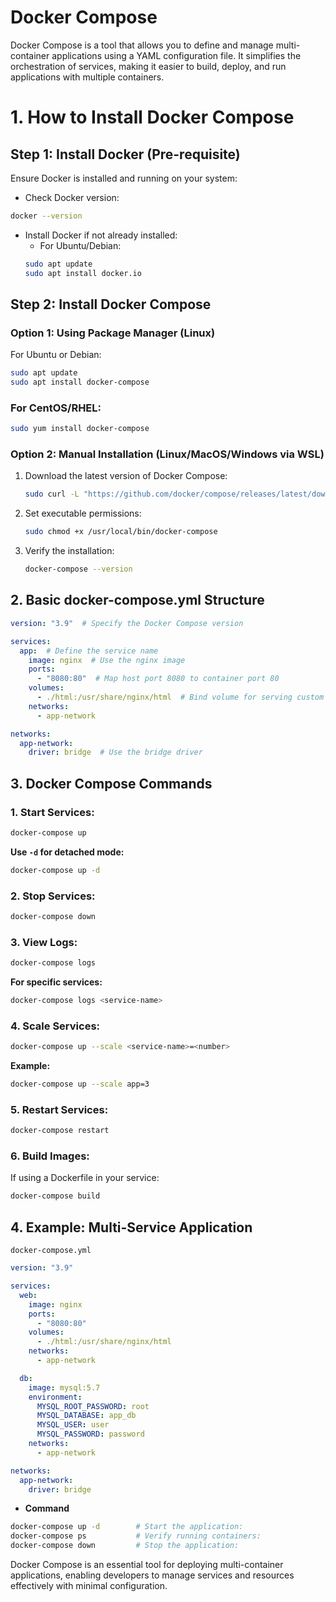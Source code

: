 # Docker Compose
Docker Compose is a tool that allows you to define and manage multi-container applications using a YAML configuration file. It simplifies the orchestration of services, making it easier to build, deploy, and run applications with multiple containers.

# 1. How to Install Docker Compose
## Step 1: Install Docker (Pre-requisite)
Ensure Docker is installed and running on your system:

- Check Docker version:
```bash
docker --version
```
- Install Docker if not already installed:
    - For Ubuntu/Debian:
    ```bash
    sudo apt update
    sudo apt install docker.io
    ```
## Step 2: Install Docker Compose
### Option 1: Using Package Manager (Linux)
For Ubuntu or Debian:
```bash
sudo apt update
sudo apt install docker-compose
```
### For CentOS/RHEL:
```bash
sudo yum install docker-compose
```

### Option 2: Manual Installation (Linux/MacOS/Windows via WSL)
1. Download the latest version of Docker Compose:
    ```bash
    sudo curl -L "https://github.com/docker/compose/releases/latest/download/docker-compose-$(uname -s)-$(uname -m)" -o /usr/local/bin/docker-compose
    ```
2. Set executable permissions:
    ```bash
    sudo chmod +x /usr/local/bin/docker-compose
    ```
3. Verify the installation:
    ```bash
    docker-compose --version
    ```
## 2. Basic docker-compose.yml Structure

```yaml
version: "3.9"  # Specify the Docker Compose version

services:
  app:  # Define the service name
    image: nginx  # Use the nginx image
    ports:
      - "8080:80"  # Map host port 8080 to container port 80
    volumes:
      - ./html:/usr/share/nginx/html  # Bind volume for serving custom content
    networks:
      - app-network

networks:
  app-network:
    driver: bridge  # Use the bridge driver
```
## 3. Docker Compose Commands

### 1. Start Services:
```bash
docker-compose up
```
**Use `-d` for detached mode:**
```bash
docker-compose up -d
```
### 2. Stop Services:
```bash
docker-compose down
```
### 3. View Logs:
```bash
docker-compose logs
```
**For specific services:**
```bash
docker-compose logs <service-name>
```
### 4. Scale Services:
```bash
docker-compose up --scale <service-name>=<number>
```
**Example:**
```bash
docker-compose up --scale app=3
```
### 5. Restart Services:
```bash
docker-compose restart
```
### 6. Build Images:
If using a Dockerfile in your service:
```bash
docker-compose build
```

## 4. Example: Multi-Service Application
`docker-compose.yml`
```yaml
version: "3.9"

services:
  web:
    image: nginx
    ports:
      - "8080:80"
    volumes:
      - ./html:/usr/share/nginx/html
    networks:
      - app-network

  db:
    image: mysql:5.7
    environment:
      MYSQL_ROOT_PASSWORD: root
      MYSQL_DATABASE: app_db
      MYSQL_USER: user
      MYSQL_PASSWORD: password
    networks:
      - app-network

networks:
  app-network:
    driver: bridge
```
- **Command**
```bash
docker-compose up -d        # Start the application:
docker-compose ps           # Verify running containers:
docker-compose down         # Stop the application:
```
Docker Compose is an essential tool for deploying multi-container applications, enabling developers to manage services and resources effectively with minimal configuration.